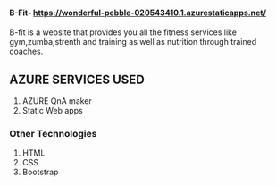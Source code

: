 #### B-Fit- https://wonderful-pebble-020543410.1.azurestaticapps.net/
B-fit is a website that provides you all the fitness services like gym,zumba,strenth and training as well as nutrition through trained coaches.

## AZURE SERVICES USED
1) AZURE QnA maker
2) Static Web apps

### Other Technologies
1) HTML
2) CSS
3) Bootstrap
